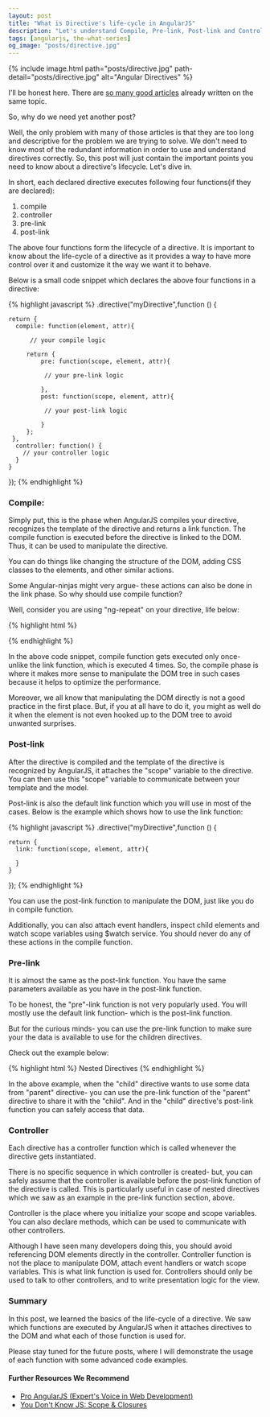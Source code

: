 ```yaml
---
layout: post
title: "What is Directive's life-cycle in AngularJS"
description: "Let's understand Compile, Pre-link, Post-link and Controller functions in AngularJS directives. AngularJS Directive lifehooks. This article explains importance of each function and when to use which function in AngularJS directives."
tags: [angularjs, the-what-series]
og_image: "posts/directive.jpg"
---
```


{% include image.html path="posts/directive.jpg" path-detail="posts/directive.jpg" alt="Angular Directives" %}

I'll be honest here. There are [so many good articles](https://www.google.com/webhp?sourceid=chrome-instant&ion=1&espv=2&ie=UTF-8#q=directives%20life%20cycle%20in%20angularjs) already written on the same topic.

So, why do we need yet another post?

Well, the only problem with many of those articles is that they are too long and descriptive for the problem we are trying to solve. We don't need to know most of the redundant information in order to use and understand directives correctly. So, this post will just contain the important points you need to know about a directive's lifecycle. Let's dive in.

In short, each declared directive executes following four functions(if they are declared):
1. compile
2. controller
3. pre-link
4. post-link

The above four functions form the lifecycle of a directive. It is important to know about the life-cycle of a directive as it provides a way to have more control over it and customize it the way we want it to behave.

Below is a small code snippet which declares the above four functions in a directive:

{% highlight javascript %}
.directive("myDirective",function () {

    return {
      compile: function(element, attr){

          // your compile logic
 
         return {
             pre: function(scope, element, attr){

              // your pre-link logic
 
             },
             post: function(scope, element, attr){

              // your post-link logic
 
             }
         };
     },
	  controller: function() {
        // your controller logic
      }
    }
});
{% endhighlight %}


### Compile:
Simply put, this is the phase when AngularJS compiles your directive, recognizes the template of the directive and returns a link function. The compile function is executed before the directive is linked to the DOM. Thus, it can be used to manipulate the directive.

You can do things like changing the structure of the DOM, adding CSS classes to the elements, and other similar actions.

Some Angular-ninjas might very argue- these actions can also be done in the link phase. So why should use compile function?

Well, consider you are using "ng-repeat" on your directive, life below:

{% highlight html %}
<div ng-repeat="items in [1,2,3,4]" my-directive>
{% endhighlight %}

In the above code snippet, compile function gets executed only once- unlike the link function, which is executed 4 times. So, the compile phase is where it makes more sense to manipulate the DOM tree in such cases because it helps to optimize the performance.

Moreover, we all know that manipulating the DOM directly is not a good practice in the first place. But, if you at all have to do it, you might as well do it when the element is not even hooked up to the DOM tree to avoid unwanted surprises.


### Post-link
After the directive is compiled and the template of the directive is recognized by AngularJS, it attaches the "scope" variable to the directive. You can then use this "scope" variable to communicate between your template and the model.

Post-link is also the default link function which you will use in most of the cases. Below is the example which shows how to use the link function:

{% highlight javascript %}
.directive("myDirective",function () {

    return {
      link: function(scope, element, attr){

      }
    }
});
{% endhighlight %}

You can use the post-link function to manipulate the DOM, just like you do in compile function.

Additionally, you can also attach event handlers, inspect child elements and watch scope variables using $watch service. You should never do any of these actions in the compile function.


### Pre-link
It is almost the same as the post-link function. You have the same parameters available as you have in the post-link function.

To be honest, the "pre"-link function is not very popularly used. You will mostly use the default link function- which is the post-link function.

But for the curious minds- you can use the pre-link function to make sure your the data is available to use for the children directives. 

Check out the example below:

{% highlight html %}
<parent>
	<child>
		Nested Directives
	</child>
</parent>
{% endhighlight %}

In the above example, when the "child" directive wants to use some data from "parent" directive- you can use the pre-link function of the "parent" directive to share it with the "child". And in the "child" directive's post-link function you can safely access that data.


### Controller
Each directive has a controller function which is called whenever the directive gets instantiated.

There is no specific sequence in which controller is created- but, you can safely assume that the controller is available before the post-link function of the directive is called. This is particularly useful in case of nested directives which we saw as an example in the pre-link function section, above.

Controller is the place where you initialize your scope and scope variables. You can also declare methods, which can be used to communicate with other controllers.

Although I have seen many developers doing this, you should avoid referencing DOM elements directly in the controller. Controller function is not the place to manipulate DOM, attach event handlers or watch scope variables. This is what link function is used for. Controllers should only be used to talk to other controllers, and to write presentation logic for the view.


### Summary
In this post, we learned the basics of the life-cycle of a directive. We saw which functions are executed by AngularJS when it attaches directives to the DOM and what each of those function is used for.

Please stay tuned for the future posts, where I will demonstrate the usage of each function with some advanced code examples.


#### Further Resources We Recommend

- [Pro AngularJS (Expert's Voice in Web Development)](https://amzn.to/36F6N8v)
- [You Don't Know JS: Scope & Closures](https://amzn.to/2UaT46V)